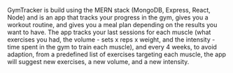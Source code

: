 GymTracker is build using the MERN stack (MongoDB, Express, React, Node) and is an app that tracks your progress in the gym, gives you a workout routine, and gives you a meal plan depending on the results you want to have.
The app tracks your last sessions for each muscle (what exercises you had, the volume - sets x reps x weight, and the intensity - time spent in the gym to train each muscle), and every 4 weeks, to avoid adaption, from a predefined list of exercises targeting each muscle, the app will suggest new exercises, a new volume, and a new intensity.
